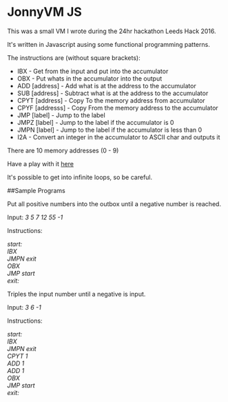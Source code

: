 # JonnyVM JS

This was a small VM I wrote during the 24hr hackathon Leeds Hack 2016.

It's written in Javascript ausing some functional programming patterns.

The instructions are (without square brackets):
+ IBX - Get from the input and put into the accumulator
+ OBX - Put whats in the accumulator into the output
+ ADD [address] - Add what is at the address to the accumulator
+ SUB [address] - Subtract what is at the address to the accumulator
+ CPYT [address] - Copy To the memory address from accumulator
+ CPYF [addresss] - Copy From the memory address to the accumulator
+ JMP [label] - Jump to the label
+ JMPZ [label] - Jump to the label if the accumulator is 0
+ JMPN [label] - Jump to the label if the accumulator is less than 0
+ I2A - Convert an integer in the accumulator to ASCII char and outputs it

There are 10 memory addresses (0 - 9)

Have a play with it [here](https://jonnyblackburn.github.io/LeedsHack2016-2/)

It's possible to get into infinite loops, so be careful.

##Sample Programs

Put all positive numbers into the outbox until a negative number is reached.

Input: *3 5 7 12 55 -1*

Instructions:

*start:<br>
IBX<br>
JMPN exit<br>
OBX<br>
JMP start<br>
exit:*<br>


Triples the input number until a negative is input.

Input: *3 6 -1*

Instructions:

*start:<br>
IBX<br>
JMPN exit<br>
CPYT 1<br>
ADD 1<br>
ADD 1<br>
OBX<br>
JMP start<br>
exit:*<br>